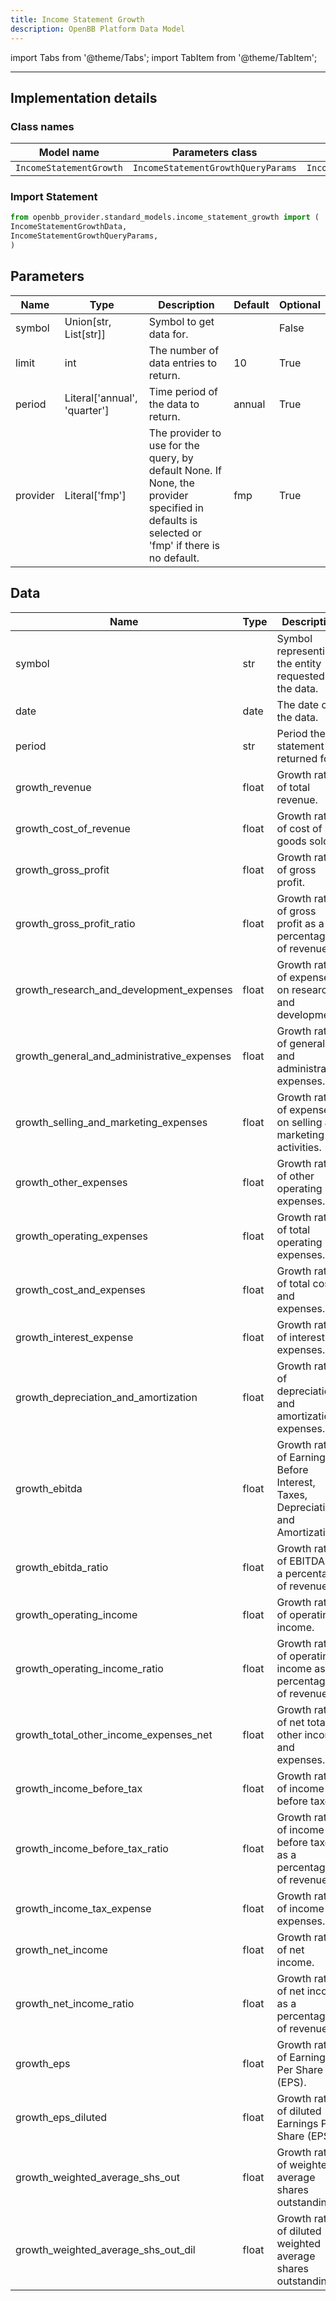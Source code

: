 ```yaml
---
title: Income Statement Growth
description: OpenBB Platform Data Model
---
```


<!-- markdownlint-disable MD012 MD031 MD033 -->

import Tabs from '@theme/Tabs';
import TabItem from '@theme/TabItem';

---

## Implementation details

### Class names

| Model name | Parameters class | Data class |
| ---------- | ---------------- | ---------- |
| `IncomeStatementGrowth` | `IncomeStatementGrowthQueryParams` | `IncomeStatementGrowthData` |

### Import Statement

```python
from openbb_provider.standard_models.income_statement_growth import (
IncomeStatementGrowthData,
IncomeStatementGrowthQueryParams,
)
```

## Parameters

<Tabs>
<TabItem value="standard" label="Standard">

| Name | Type | Description | Default | Optional |
| ---- | ---- | ----------- | ------- | -------- |
| symbol | Union[str, List[str]] | Symbol to get data for. |  | False |
| limit | int | The number of data entries to return. | 10 | True |
| period | Literal['annual', 'quarter'] | Time period of the data to return. | annual | True |
| provider | Literal['fmp'] | The provider to use for the query, by default None. If None, the provider specified in defaults is selected or 'fmp' if there is no default. | fmp | True |
</TabItem>

</Tabs>

## Data

<Tabs>
<TabItem value="standard" label="Standard">

| Name | Type | Description |
| ---- | ---- | ----------- |
| symbol | str | Symbol representing the entity requested in the data. |
| date | date | The date of the data. |
| period | str | Period the statement is returned for. |
| growth_revenue | float | Growth rate of total revenue. |
| growth_cost_of_revenue | float | Growth rate of cost of goods sold. |
| growth_gross_profit | float | Growth rate of gross profit. |
| growth_gross_profit_ratio | float | Growth rate of gross profit as a percentage of revenue. |
| growth_research_and_development_expenses | float | Growth rate of expenses on research and development. |
| growth_general_and_administrative_expenses | float | Growth rate of general and administrative expenses. |
| growth_selling_and_marketing_expenses | float | Growth rate of expenses on selling and marketing activities. |
| growth_other_expenses | float | Growth rate of other operating expenses. |
| growth_operating_expenses | float | Growth rate of total operating expenses. |
| growth_cost_and_expenses | float | Growth rate of total costs and expenses. |
| growth_interest_expense | float | Growth rate of interest expenses. |
| growth_depreciation_and_amortization | float | Growth rate of depreciation and amortization expenses. |
| growth_ebitda | float | Growth rate of Earnings Before Interest, Taxes, Depreciation, and Amortization. |
| growth_ebitda_ratio | float | Growth rate of EBITDA as a percentage of revenue. |
| growth_operating_income | float | Growth rate of operating income. |
| growth_operating_income_ratio | float | Growth rate of operating income as a percentage of revenue. |
| growth_total_other_income_expenses_net | float | Growth rate of net total other income and expenses. |
| growth_income_before_tax | float | Growth rate of income before taxes. |
| growth_income_before_tax_ratio | float | Growth rate of income before taxes as a percentage of revenue. |
| growth_income_tax_expense | float | Growth rate of income tax expenses. |
| growth_net_income | float | Growth rate of net income. |
| growth_net_income_ratio | float | Growth rate of net income as a percentage of revenue. |
| growth_eps | float | Growth rate of Earnings Per Share (EPS). |
| growth_eps_diluted | float | Growth rate of diluted Earnings Per Share (EPS). |
| growth_weighted_average_shs_out | float | Growth rate of weighted average shares outstanding. |
| growth_weighted_average_shs_out_dil | float | Growth rate of diluted weighted average shares outstanding. |
</TabItem>

</Tabs>

